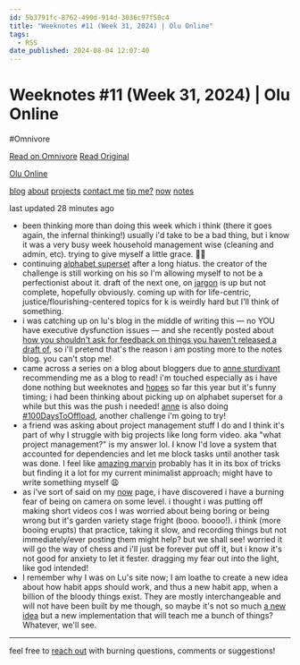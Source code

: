 ```yaml
---
id: 5b3791fc-8762-490d-914d-3036c97f50c4
title: "Weeknotes #11 (Week 31, 2024) | Olu Online"
tags:
  - RSS
date_published: 2024-08-04 12:07:40
---
```


# Weeknotes #11 (Week 31, 2024) | Olu Online
#Omnivore

[Read on Omnivore](https://omnivore.app/me/weeknotes-11-week-31-2024-olu-online-1911e2b925d)
[Read Original](https://olu.online/weeknotes-11-week-31-2024/)



[  Olu Online ](https:&#x2F;&#x2F;olu.online&#x2F;) 

[blog](https:&#x2F;&#x2F;olu.online&#x2F;blog) [about](https:&#x2F;&#x2F;olu.online&#x2F;about) [projects](https:&#x2F;&#x2F;olu.online&#x2F;projects) [contact me](https:&#x2F;&#x2F;olu.online&#x2F;contact) [tip me?](https:&#x2F;&#x2F;olu.online&#x2F;coffee) [now](https:&#x2F;&#x2F;olu.online&#x2F;now) [notes](https:&#x2F;&#x2F;notes.olu.online&#x2F;)

last updated 28 minutes ago

* been thinking more than doing this week which i think (there it goes again, the infernal thinking!) usually i&#39;d take to be a bad thing, but i know it was a very busy week household management wise (cleaning and admin, etc). trying to give myself a little grace. 🙏🏿
* continuing [alphabet superset](https:&#x2F;&#x2F;www.alphabetsuperset.com&#x2F;) after a long hiatus. the creator of the challenge is still working on his so I&#39;m allowing myself to not be a perfectionist about it. draft of the next one, on [jargon](https:&#x2F;&#x2F;notes.olu.online&#x2F;jargon) is up but not complete, hopefully obviously. coming up with for life-centric, justice&#x2F;flourishing-centered topics for k is weirdly hard but I&#39;ll think of something.
* i was catching up on lu&#39;s blog in the middle of writing this — no YOU have executive dysfunction issues — and she recently posted about [how you shouldn&#39;t ask for feedback on things you haven&#39;t released a draft of](https:&#x2F;&#x2F;www.todepond.com&#x2F;wikiblogarden&#x2F;academia&#x2F;open&#x2F;garden&#x2F;), so i&#39;ll pretend that&#39;s the reason i am posting more to the notes blog. you can&#39;t stop me!
* came across a series on a blog about bloggers due to [anne sturdivant](https:&#x2F;&#x2F;manuelmoreale.com&#x2F;pb-anne-sturdivant) recommending me as a blog to read! i&#39;m touched especially as i have done nothing but weeknotes and [hopes](https:&#x2F;&#x2F;olu.online&#x2F;24-hopes-for-2024&#x2F;) so far this year but it&#39;s funny timing; i had been thinking about picking up on alphabet superset for a while but this was the push i needed! [anne](https:&#x2F;&#x2F;weblog.anniegreens.lol&#x2F;) is also doing [#100DaysToOffload](https:&#x2F;&#x2F;100daystooffload.com&#x2F;), another challenge i&#39;m going to try!
* a friend was asking about project management stuff I do and I think it&#39;s part of why I struggle with big projects like long form video. aka &quot;what project management?&quot; is my answer lol. I know I&#39;d love a system that accounted for dependencies and let me block tasks until another task was done. I feel like [amazing marvin](https:&#x2F;&#x2F;olu.online&#x2F;weeknotes-11-week-31-2024&#x2F;amazingmarvin.com) probably has it in its box of tricks but finding it a lot for my current minimalist approach; might have to write something myself 😩
* as i&#39;ve sort of said on my [now](https:&#x2F;&#x2F;olu.online&#x2F;now) page, i have discovered i have a burning fear of being on camera on some level. i thought i was putting off making short videos cos I was worried about being boring or being wrong but it&#39;s garden variety stage fright (booo. boooo!). i think (more booing erupts) that practice, taking it slow, and recording things but not immediately&#x2F;ever posting them might help? but we shall see! worried it will go the way of chess and i&#39;ll just be forever put off it, but i know it&#39;s not good for anxiety to let it fester. dragging my fear out into the light, like god intended!
* I remember why I was on Lu&#39;s site now; I am loathe to create a new idea about how habit apps should work, and thus a new habit app, when a billion of the bloody things exist. They are mostly interchangeable and will not have been built by me though, so maybe it&#39;s not so much [a new idea](https:&#x2F;&#x2F;www.todepond.com&#x2F;wikiblogarden&#x2F;my-wikiblogarden&#x2F;no-more-ideas&#x2F;) but a new implementation that will teach me a bunch of things? Whatever, we&#39;ll see.

---

feel free to [reach out](https:&#x2F;&#x2F;olu.online&#x2F;contact) with burning questions, comments or suggestions!